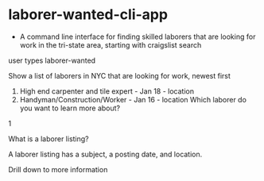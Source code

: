 # laborer-wanted-cli-app

- A command line interface for finding skilled laborers that are looking
for work in the tri-state area, starting with craigslist search

user types laborer-wanted

Show a list of laborers in NYC that are looking for work, newest first

1.  High end carpenter and tile expert - Jan 18 - location
2.  Handyman/Construction/Worker       - Jan 16 - location
Which laborer do you want to learn more about?

1

What is a laborer listing?

A laborer listing has a subject, a posting date, and location.


Drill down to more information
